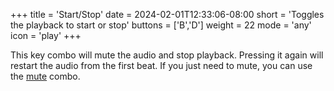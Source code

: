 +++
title = 'Start/Stop'
date = 2024-02-01T12:33:06-08:00
short = 'Toggles the playback to start or stop'
buttons = ['B','D']
weight = 22
mode = 'any'
icon = 'play'
+++

This key combo will mute the audio and stop playback. Pressing it again will restart the audio from the first beat. If you just need to mute, you can use the [mute](#mute) combo.